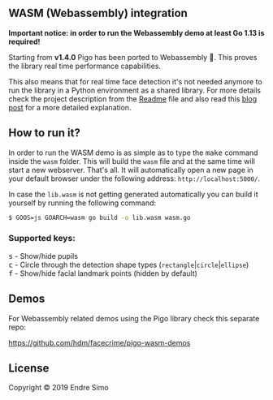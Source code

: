 ## WASM (Webassembly) integration

**Important notice: in order to run the Webassembly demo at least Go 1.13 is required!**

Starting from **v1.4.0** Pigo has been ported to Webassembly 🎉. This proves the library real time performance capabilities.

This also means that for real time face detection it's not needed anymore to run the library in a Python environment as a shared library. For more details check the project description from the [Readme](https://github.com/hdm/facecrime/pigo#real-time-face-detection-running-as-a-shared-object) file and also read this [blog post](https://esimov.com/2019/11/pupilseyes-localization-in-the-pigo-face-detection-library) for a more detailed explanation.

## How to run it?

In order to run the WASM demo is as simple as to type the <kbd>make</kbd> command inside the `wasm` folder. This will build the `wasm` file and at the same time will start a new webserver. That's all. It will automatically open a new page in your default browser under the following address: `http://localhost:5000/`.

In case the `lib.wasm` is not getting generated automatically you can build it yourself by running the following command:

```bash
$ GOOS=js GOARCH=wasm go build -o lib.wasm wasm.go
```
### Supported keys:
<kbd>s</kbd> - Show/hide pupils<br/>
<kbd>c</kbd> - Circle through the detection shape types (`rectangle`|`circle`|`ellipse`)<br/>
<kbd>f</kbd> - Show/hide facial landmark points (hidden by default)

## Demos

For Webassembly related demos using the Pigo library check this separate repo:

https://github.com/hdm/facecrime/pigo-wasm-demos

## License

Copyright © 2019 Endre Simo
